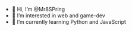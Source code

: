 - 👋 Hi, I’m @Mr8SPring
- 👀 I’m interested in web and game-dev
- 🌱 I’m currently learning Python and JavaScript 
